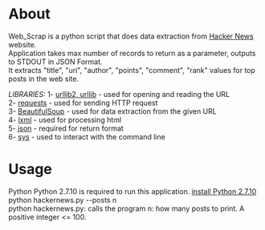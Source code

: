 # About
Web_Scrap is a python script that does data extraction from [Hacker News](https://news.ycombinator.com/news?p=2) website. <br/>
Application takes max number of records to return as a parameter, outputs to STDOUT in JSON Format. <br/>
It extracts "title", "uri", "author", "points", "comment", "rank" values for top posts in the web site. <br/>

_LIBRARIES:_
1- [urllib2, urllib](https://docs.python.org/3/library/urllib.html) - used for opening and reading the URL <br/>
2- [requests](http://docs.python-requests.org/en/master/)  - used for sending HTTP request <br/>
3- [BeautifulSoup](https://www.crummy.com/software/BeautifulSoup/bs4/doc/) - used for data extraction from the given URL <br/>
4- [lxml](https://lxml.de/)  - used for processing html <br/>
5- [json](https://docs.python.org/2/library/json.html) - required for return format <br/>
6- [sys](https://docs.python.org/2/library/sys.html) - used to interact with the command line <br/>

# Usage
Python Python 2.7.10 is required to run this application. [install Python 2.7.10 ](https://www.python.org/downloads/release/python-2710/") <br/>
python hackernews.py --posts n <br/>
python hackernews.py: calls the program n: how many posts to print. A positive integer <= 100.
